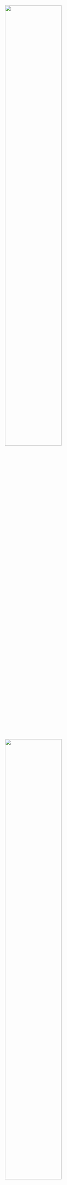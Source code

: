 
<img src="images/c1.png" width="60%" alt="" title="">

<br>


<img src="images/c2.png" width="60%" alt="" title="">

<br>





# GPUで簡単な計算を行ってみる

バッファー
プログラムがデータを一時的に格納するための領域


uint3 は、3つの符号なし整数（unsigned integer）からなるベクトルを表すデータ型です。具体的には、通常は3次元空間内の位置や方向などを表すために使用されます。

特徴と用途
データ型: uint3 は、3つの uint 型の整数値を持つベクトルです。各成分は非負の整数であり、通常は0以上の値を取ります。

使用例:

グラフィックスプログラミング: 3次元空間の座標を表現するために使用されます。例えば、頂点の位置や法線ベクトルなどを格納するために uint3 型が利用されることがあります。
計算処理: 特定のアルゴリズムやデータ構造で、3つの整数値をまとめて扱う必要がある場合にも使用されます。




```c
#pragma kernel HeavyProcess

RWStructuredBuffer<int> intBuffer;
int intValue;

[numthreads(64,1,1)]
void HeavyProcess(uint3 groupID : SV_GroupID, uint3 groupThreadID : SV_GroupThreadID)
{
    intBuffer[groupThreadID.x] = 0;
    for (int i = 0; i < 100; i++)
    {
        intBuffer[groupThreadID.x] += intValue;
    }
}
```

+ カーネル

GPUで実行される１つの処理
コード上では１つの関数


+ スレッド

カーネルを実行する単位
1スレッド　= 1カーネルを実行
computeshader では　カーネルを複数のスレッドで並列して同時に実行

スレッドは(x,y,z)の形で指定



+ グループ

スレッドを実行する単位
あるグループが実行するスレッドはグループスレッド

グループも(x,y,z)の形で指定


(2,1,1)グループが(4,4,1)スレッドでカーネルを実行というと
2*1*1の2グループで、それぞれ4*4*1の16スレッドを持ち、合計2*16の32スレッドあることになる



「#pragma kernel」でカーネルを指定して、「numthreads」でスレッド数を指定します。

スレッドは(X,Y,Z)の形式で指定して参照することで使用します。

今回の場合はXに64を指定しているので、各スレッドで「groupThreadID.x」に0〜63の数値が入ってくる形になります。



引数の「SV_GroupThreadID」にはスレッドのIDが渡されてきます。
「SV_GroupID」は、グループのIDが渡されますが、こちらの数は後述のC#側で指定します。


```cs

using UnityEngine;

public class HeavyProcess : MonoBehaviour
{
    [SerializeField] private ComputeShader computeShader;
    private int _kernelHeavyProcess;
    private ComputeBuffer _intComputeBuffer;

    private void Start()
    {
        // computeShaderからカーネル(処理する関数)取得 
        _kernelHeavyProcess = computeShader.FindKernel("HeavyProcess");

        // Buffer領域を確保　処理を行う場所確保
        _intComputeBuffer = new ComputeBuffer(64, sizeof(int));

        // computeShaderにパラメータを設定　
        computeShader.SetInt("intValue", 1);
        computeShader.SetBuffer(_kernelHeavyProcess, "intBuffer", _intComputeBuffer);

        //Compute Shaderにデータを渡すために使用　GPUで実行される計算シェーダーが、渡したデータバッファ内のデータにアクセスできるようになります。

        //　処理関数　変数名　　一時データ保存場所　
    }

    private void Update()
    {
        // GroupIDを指定して数回実行
        // (64,1,1)スレッド * (1,1,1)グループ
        // Dispatch で　処理を実行　(　実行処理とグループ数　)
        computeShader.Dispatch(_kernelHeavyProcess, 1, 1, 1);

        // 実行結果
        var result = new int[64];
        _intComputeBuffer.GetData(result);//GPUバッファからデータを取得 resultに保存 
        Debug.Log("RESULT: HeavyProcess");
        for (var i = 0; i < 64; i++)
        {
            Debug.Log(i + ":　" + result[i]);
        }
    }

    private void OnDestroy()
    {
        // バッファの解放
        _intComputeBuffer.Release();
    }
}


```


ComputeShaderをアタッチしておき、各処理を呼び出します。
ざっくりと
・「ComputeShader.FindKernel」でカーネルを取得
・「ComputeShader.SetXXX」でパラメータを設定
・「ComputeShader.Dispatch」で処理を実行
といった流れになります。

<br>

# 演算結果をテクスチャに描画する

DrawTexture.compute
```c
#pragma kernel DrawTexture

RWTexture2D<float4> textureBuffer;//RWTexture2Dでテクスチャバッファを宣言して、float4型で描画色を設定



// SV_DispatchThreadID: 
// あるカーネルを実行するスレッドが全てのスレッドのどこに位置するか(X,Y,Z)
//計算式でいうと
// SV_Group_ID * numthreads + GroupThreadID
//座標位置が渡されるイメージ
//テクスチャは2Dのため今回はnumthreadsは(8,8,1)で、XYそれぞれ8スレッドずつで指定しています。
[numthreads(8,8,1)]
void DrawTexture(uint3 dispatchThreadID : SV_DispatchThreadID)
{
    // X方向になるほど濃くなるようにする
    float width, height;
    textureBuffer.GetDimensions(width, height);
    textureBuffer[dispatchThreadID.xy] = float4(
        dispatchThreadID.x / width,
        dispatchThreadID.x / width,
        dispatchThreadID.x / width,
        1);
}


```




```cs

using UnityEngine;

public class DrawTexture : MonoBehaviour
{
    [SerializeField] private ComputeShader computeShader;
    [SerializeField] private Renderer planeRenderer;

    private int _kernelDrawTexture;
    private RenderTexture _renderTexture;

    private struct ThreadSize
    {
        public readonly int X;
        public readonly int Y;
        public readonly int Z;
        public ThreadSize(uint x, uint y, uint z)
        {
            X = (int) x;
            Y = (int) y;
            Z = (int) z;
        }
    }
    private ThreadSize _kernelThreadSize;

    private void Start()
    {
        // RenderTextureの生成 
        //RenderTexture は、Unityで使用される特別な種類のテクスチャで、カメラの出力やその他のレンダリング結果をキャプチャするために使用されます
        _renderTexture = new RenderTexture(512, 512, 0, RenderTextureFormat.ARGB32);
        _renderTexture.enableRandomWrite = true;
        _renderTexture.Create(); //GPU上でレンダーテクスチャを初期化します。これにより、レンダーテクスチャが使用可能な状態になります。
        // RenderTexture を作成し、Compute Shaderで書き込みが可能なように enableRandomWrite プロパティを true に設定します。次に、Create メソッドを呼び出してGPU上にレンダーテクスチャを初期化します。






        // カーネル取得 動かす関数指定
        _kernelDrawTexture = computeShader.FindKernel("DrawTexture");

        // スレッドサイズの取得
        //カーネルのスレッドグループサイズを取得します。これにより、Dispatch メソッドを呼び出す際に必要なスレッドグループ数を計算できます。
        computeShader.GetKernelThreadGroupSizes(_kernelDrawTexture,
            out var threadSizeX,
            out var threadSizeY,
            out var threadSizeZ);
        _kernelThreadSize = new ThreadSize(threadSizeX, threadSizeY, threadSizeZ);

        // テクスチャの設定 動かす関数指定し、　     "textureBuffer" に RenderTexture を設定
        //Compute Shaderは指定されたRender Textureに対して読み書きができるようになります。
        computeShader.SetTexture(_kernelDrawTexture, "textureBuffer", _renderTexture);

        // カーネルの実行
        // 水平方向のグループ数: 512 / 8 = 64
        // それぞれのスレッドで設定する範囲を分担する
        //動かす処理　指定されたスレッドグループの数でシェーダーを実行します。スレッドグループの数は、レンダーテクスチャの幅と高さに基づいて計算されます。
        computeShader.Dispatch(
            _kernelDrawTexture,
            _renderTexture.width / _kernelThreadSize.X,
            _renderTexture.height / _kernelThreadSize.Y,
            _kernelThreadSize.Z);
        //カーネル実行の際に指定するグループ数は「幅/スレッド数」になります。
        //そうすることでスレッド実行ごとに描画する範囲を分担して処理することができます。


        // マテリアルに　テクスチャを設定
        planeRenderer.material.mainTexture = _renderTexture;
    }
}


```



























